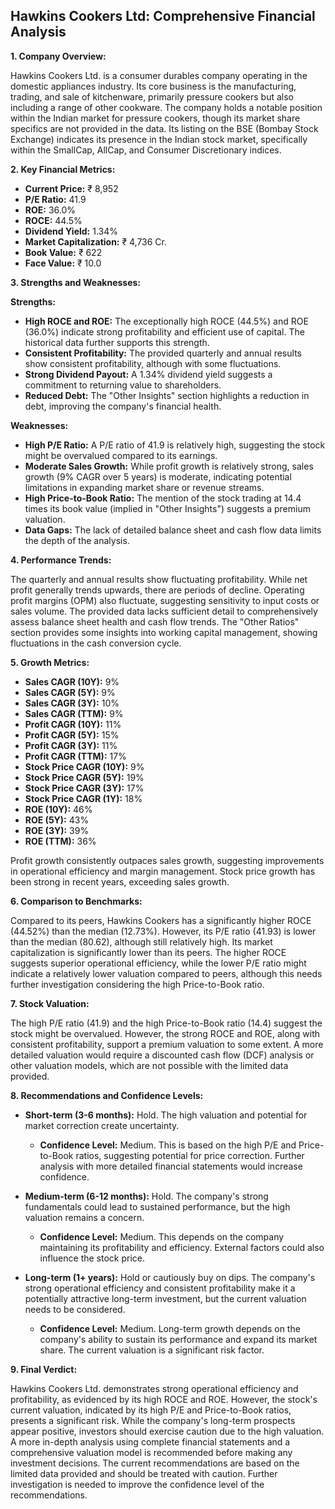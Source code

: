 ## Hawkins Cookers Ltd: Comprehensive Financial Analysis

**1. Company Overview:**

Hawkins Cookers Ltd. is a consumer durables company operating in the domestic appliances industry.  Its core business is the manufacturing, trading, and sale of kitchenware, primarily pressure cookers but also including a range of other cookware.  The company holds a notable position within the Indian market for pressure cookers, though its market share specifics are not provided in the data.  Its listing on the BSE (Bombay Stock Exchange) indicates its presence in the Indian stock market, specifically within the SmallCap, AllCap, and Consumer Discretionary indices.

**2. Key Financial Metrics:**

* **Current Price:** ₹ 8,952
* **P/E Ratio:** 41.9
* **ROE:** 36.0%
* **ROCE:** 44.5%
* **Dividend Yield:** 1.34%
* **Market Capitalization:** ₹ 4,736 Cr.
* **Book Value:** ₹ 622
* **Face Value:** ₹ 10.0

**3. Strengths and Weaknesses:**

**Strengths:**

* **High ROCE and ROE:**  The exceptionally high ROCE (44.5%) and ROE (36.0%) indicate strong profitability and efficient use of capital.  The historical data further supports this strength.
* **Consistent Profitability:**  The provided quarterly and annual results show consistent profitability, although with some fluctuations.
* **Strong Dividend Payout:** A 1.34% dividend yield suggests a commitment to returning value to shareholders.
* **Reduced Debt:** The "Other Insights" section highlights a reduction in debt, improving the company's financial health.

**Weaknesses:**

* **High P/E Ratio:** A P/E ratio of 41.9 is relatively high, suggesting the stock might be overvalued compared to its earnings.
* **Moderate Sales Growth:** While profit growth is relatively strong, sales growth (9% CAGR over 5 years) is moderate, indicating potential limitations in expanding market share or revenue streams.
* **High Price-to-Book Ratio:** The mention of the stock trading at 14.4 times its book value (implied in "Other Insights") suggests a premium valuation.
* **Data Gaps:** The lack of detailed balance sheet and cash flow data limits the depth of the analysis.


**4. Performance Trends:**

The quarterly and annual results show fluctuating profitability. While net profit generally trends upwards, there are periods of decline.  Operating profit margins (OPM) also fluctuate, suggesting sensitivity to input costs or sales volume.  The provided data lacks sufficient detail to comprehensively assess balance sheet health and cash flow trends.  The "Other Ratios" section provides some insights into working capital management, showing fluctuations in the cash conversion cycle.

**5. Growth Metrics:**

* **Sales CAGR (10Y):** 9%
* **Sales CAGR (5Y):** 9%
* **Sales CAGR (3Y):** 10%
* **Sales CAGR (TTM):** 9%
* **Profit CAGR (10Y):** 11%
* **Profit CAGR (5Y):** 15%
* **Profit CAGR (3Y):** 11%
* **Profit CAGR (TTM):** 17%
* **Stock Price CAGR (10Y):** 9%
* **Stock Price CAGR (5Y):** 19%
* **Stock Price CAGR (3Y):** 17%
* **Stock Price CAGR (1Y):** 18%
* **ROE (10Y):** 46%
* **ROE (5Y):** 43%
* **ROE (3Y):** 39%
* **ROE (TTM):** 36%

Profit growth consistently outpaces sales growth, suggesting improvements in operational efficiency and margin management.  Stock price growth has been strong in recent years, exceeding sales growth.

**6. Comparison to Benchmarks:**

Compared to its peers, Hawkins Cookers has a significantly higher ROCE (44.52%) than the median (12.73%).  However, its P/E ratio (41.93) is lower than the median (80.62), although still relatively high.  Its market capitalization is significantly lower than its peers.  The higher ROCE suggests superior operational efficiency, while the lower P/E ratio might indicate a relatively lower valuation compared to peers, although this needs further investigation considering the high Price-to-Book ratio.

**7. Stock Valuation:**

The high P/E ratio (41.9) and the high Price-to-Book ratio (14.4) suggest the stock might be overvalued.  However, the strong ROCE and ROE, along with consistent profitability, support a premium valuation to some extent.  A more detailed valuation would require a discounted cash flow (DCF) analysis or other valuation models, which are not possible with the limited data provided.

**8. Recommendations and Confidence Levels:**

* **Short-term (3-6 months):** Hold.  The high valuation and potential for market correction create uncertainty.  
    * **Confidence Level:** Medium.  This is based on the high P/E and Price-to-Book ratios, suggesting potential for price correction.  Further analysis with more detailed financial statements would increase confidence.

* **Medium-term (6-12 months):** Hold.  The company's strong fundamentals could lead to sustained performance, but the high valuation remains a concern.
    * **Confidence Level:** Medium.  This depends on the company maintaining its profitability and efficiency.  External factors could also influence the stock price.

* **Long-term (1+ years):**  Hold or cautiously buy on dips.  The company's strong operational efficiency and consistent profitability make it a potentially attractive long-term investment, but the current valuation needs to be considered.
    * **Confidence Level:** Medium.  Long-term growth depends on the company's ability to sustain its performance and expand its market share.  The current valuation is a significant risk factor.


**9. Final Verdict:**

Hawkins Cookers Ltd. demonstrates strong operational efficiency and profitability, as evidenced by its high ROCE and ROE.  However, the stock's current valuation, indicated by its high P/E and Price-to-Book ratios, presents a significant risk.  While the company's long-term prospects appear positive, investors should exercise caution due to the high valuation.  A more in-depth analysis using complete financial statements and a comprehensive valuation model is recommended before making any investment decisions.  The current recommendations are based on the limited data provided and should be treated with caution.  Further investigation is needed to improve the confidence level of the recommendations.
